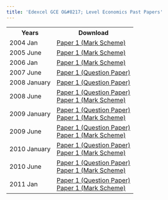 ```yaml
---
title: 'Edexcel GCE O&#8217; Level Economics Past Papers'
---
```


<table class="table table-pastpapers">
  <tbody>
  <tr>
    <th>Years</th>
    <th>Download</th>
  </tr>
  <tr>
    <td>2004 Jan</td>
    <td>
          <a href="https://www.dropbox.com/s/0lxn9jmgbfwgj5y/181636_7120_Economics_Report_Jan_2004.pdf?dl=1">Paper 1 (Mark Scheme)</a>
    </td>
  </tr>
  <tr>
    <td>2005 June</td>
    <td>
          <a href="https://www.dropbox.com/s/m6iqs6612pyf23f/236828_OL_Economics___7120_MS_Examiner_Report___June_2005.pdf?dl=1">Paper 1 (Mark Scheme)</a>
    </td>
  </tr>
  <tr>
    <td>2006 Jan</td>
    <td>
          <a href="https://www.dropbox.com/s/3ymm7xg4p68icis/265303_O_Level_Economics_7120_Mark_Scheme_Jan_2006.pdf?dl=1">Paper 1 (Mark Scheme)</a>
    </td>
  </tr>
  <tr>
    <td>2007 June</td>
    <td>
          <a href="https://www.dropbox.com/s/ycmv4imu0vvo5in/7120_01_que_20070510.pdf?dl=1">Paper 1 (Question Paper)</a>
    </td>
  </tr>
  <tr>
    <td>2008 January</td>
    <td>
          <a href="https://www.dropbox.com/s/rk6pp9ppvu1lqt8/7120%20-%20Economics.pdf?dl=1">Paper 1 (Question Paper)</a>
    </td>
  </tr>
  <tr>
    <td>2008 June</td>
    <td>
          <a href="https://www.dropbox.com/s/vikguafhzuj3ujh/7120-01EconomicsOrdinary.pdf?dl=1">Paper 1 (Question Paper)</a><br/>
          <a href="https://www.dropbox.com/s/ikhmdrpb7y3wmfx/7120_O_Level_Economics_20080801_msc.pdf?dl=1">Paper 1 (Mark Scheme)</a>
    </td>
  </tr>
  <tr>
    <td>2009 January</td>
    <td>
          <a href="https://www.dropbox.com/s/0whmflg4jsbwvd5/7120_01_que_20090113.pdf?dl=1">Paper 1 (Question Paper)</a><br/>
          <a href="https://www.dropbox.com/s/q2be6twhpjramro/7120_01_rms_20090312.pdf?dl=1">Paper 1 (Mark Scheme)</a>
    </td>
  </tr>
  <tr>
    <td>2009 June</td>
    <td>
          <a href="https://www.dropbox.com/s/ye8wjgzhfq7e6b4/7120_01_que_20090507.pdf?dl=1">Paper 1 (Question Paper)</a><br/>
          <a href="https://www.dropbox.com/s/kxc4mo7te05ottd/7120_Olevel_Economics_msc_20090717.pdf?dl=1">Paper 1 (Mark Scheme)</a>
    </td>
  </tr>
  <tr>
    <td>2010 January</td>
    <td>
          <a href="https://www.dropbox.com/s/bzy6n97349nvjve/7120_01_que_20100112.pdf?dl=1">Paper 1 (Question Paper)</a><br/>
          <a href="https://www.dropbox.com/s/2xms7xw1md2vb4t/7120_01_msc_20100212.pdf?dl=1">Paper 1 (Mark Scheme)</a>
    </td>
  </tr>
  <tr>
    <td>2010 June</td>
    <td>
          <a href="https://www.dropbox.com/s/b6edbm9r4nrv499/7120_01_que_20100512.pdf?dl=1">Paper 1 (Question Paper)</a><br/>
          <a href="https://www.dropbox.com/s/dn1jhvtnx8ajwuw/7120_01_msc_20100716.pdf?dl=1">Paper 1 (Mark Scheme)</a>
    </td>
  </tr>
  <tr>
    <td>2011 Jan</td>
    <td>
          <a href="https://www.dropbox.com/s/qf9dwc53nbdob9o/7120_01_que_20110111.pdf?dl=1">Paper 1 (Question Paper)</a><br/>
          <a href="https://www.dropbox.com/s/ib7omiamxeybd0i/7120_01_rms_20110309.pdf?dl=1">Paper 1 (Mark Scheme)</a>
    </td>
  </tr>
</tbody>
</table>
